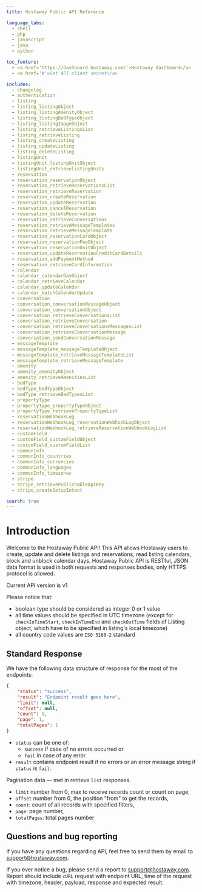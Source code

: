 ```yaml
---
title: Hostaway Public API Reference

language_tabs:
  - shell
  - php
  - javascript
  - java
  - python

toc_footers:
  - <a href='https://dashboard.hostaway.com/'>Hostaway dashboard</a>
  - <a href='#'>Get API client secret</a>

includes:
  - changelog
  - authentication
  - listing
  - listing_listingObject
  - listing_listingAmenityObject
  - listing_listingBedTypeObject
  - listing_listingImageObject
  - listing_retrieveListingsList
  - listing_retrieveListing
  - listing_createListing
  - listing_updateListing
  - listing_deleteListing
  - listingUnit
  - listingUnit_listingUnitObject
  - listingUnit_retrievelistingUnits
  - reservation
  - reservation_reservationObject
  - reservation_retrieveReservationsList
  - reservation_retrieveReservation
  - reservation_createReservation
  - reservation_updateReservation
  - reservation_cancelReservation
  - reservation_deleteReservation
  - reservation_retrieveConversations
  - reservation_retrieveMessageTemplates
  - reservation_retrieveMessageTemplate
  - reservation_reservationCardObject
  - reservation_reservationFeeObject
  - reservation_reservationUnitObject
  - reservation_updateReservationCreditCardDetails
  - reservation_addPaymentMethod
  - reservation_retrieveCardInformation
  - calendar
  - calendar_calendarDayObject
  - calendar_retrieveCalendar
  - calendar_updateCalendar
  - calendar_batchCalendarUpdate
  - conversation
  - conversation_conversationMessageObject
  - conversation_conversationObject
  - conversation_retrieveConversationsList
  - conversation_retrieveConversation
  - conversation_retrieveConversationsMessagesList
  - conversation_retrieveConversationMessage
  - conversation_sendConversationMessage
  - messageTemplate
  - messageTemplate_messageTemplateObject
  - messageTemplate_retrieveMessageTemplateList
  - messageTemplate_retrieveMessageTemplate
  - amenity
  - amenity_amenityObject
  - amenity_retrieveAmenitiesList
  - bedType
  - bedType_bedTypeObject
  - bedType_retrieveBedTypesList
  - propertyType
  - propertyType_propertyTypeObject
  - propertyType_retrievePropertyTypeList
  - reservationWebhookLog
  - reservationWebhookLog_reservationWebhookLogObject
  - reservationWebhookLog_retrieveReservationWebhookLogList
  - customField
  - customField_customFieldObject
  - customField_customFieldList
  - commonInfo
  - commonInfo_countries
  - commonInfo_currencies
  - commonInfo_languages
  - commonInfo_timezones
  - stripe
  - stripe_retrievePublishableApiKey
  - stripe_createSetupIntent

search: true
---
```


# Introduction

Welcome to the Hostaway Public API! This API allows Hostaway users to create, update and delete 
listings and reservations, read listing calendars, block and unblock calendar days.
Hostaway Public API is RESTful, JSON data format is used in both requests and responses bodies, 
only HTTPS protocol is allowed.

<aside class="notice">
Current API version is v1
</aside>

Please notice that:

- boolean type should be considered as integer 0 or 1 value
- all time values should be specified in UTC timezone (except for `checkInTimeStart`, `checkInTimeEnd` and `checkOutTime` fields of Listing object, which have to be specified in listing's local timezone)
- all country code values are `ISO 3166-2` standard

## Standard Response

We have the following data structure of response for the most of the endpoints:

```json
{
    "status": "success",
    "result": "Endpoint result goes here",
    "limit": null,
    "offset": null,
    "count": 1,
    "page": 1,
    "totalPages": 1
}
```

* `status` can be one of: 
    * `success` if case of no errors occurred or 
    * `fail` in case of any error.
* `result` contains endpoint result if no errors or an error message string if `status` is `fail`.

Pagination data — met in retrieve `list` responses.

   * `limit` number from 0, max to receive records count or count on page,
   * `offset` number from 0, the position "from" to get the records,
   * `count`: count of all records with specified filters,
   * `page`: page number,
   * `totalPages`: total pages number
   
## Questions and bug reporting

If you have any questions regarding API, feel free to send them by email to [support@hostaway.com](mailto:support@hostaway.com).

If you ever notice a bug, please send a report to [support@hostaway.com](mailto:support@hostaway.com). Report should include `cURL` request with endpoint URL, time of the request with timezone, header, payload, response and expected result.
